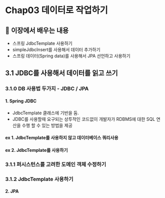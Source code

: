 # Chap03 데이터로 작업하기
## 📖 이장에서 배우는 내용 
- 스프링 JdbcTemplate 사용하기
- simpleJdbcInsert를 사용해서 데이터 추가하기
- 스프링 데이터(Spring data)를 사용해서 JPA 선언하고 사용하기 

## 3.1 JDBC를 사용해서 데이터를 읽고 쓰기
### 3.1.0 DB 사용법 두가지 - JDBC / JPA 
####  1. Spring JDBC 
- JdbcTemplate 클래스에 기반을 둠. 
- JDBC를 사용할때 요구되는 상투적인 코드없이 개발자가 RDBMS에 대한 SQL 연산을 수행 할 수 있는 방법을 제공  

#### ex 1. JdbcTemplate를 사용하지 않고 데이터베이스 쿼리사용

#### ex 2. JdbcTemplate를 사용하기 

### 3.1.1 퍼시스턴스를 고려한 도메인 객체 수정하기 

### 3.1.2 JdbcTemplate 사용하기 


#### 2. JPA   
